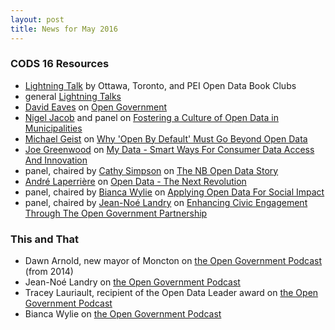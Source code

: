 ```yaml
---
layout: post
title: News for May 2016
---
```


### CODS 16 Resources

* [Lightning Talk](https://youtu.be/5DiBSloGRl0?t=3h15m37s) by Ottawa, Toronto, and PEI Open Data Book Clubs 
* general [Lightning Talks](https://youtu.be/5DiBSloGRl0?t=2h2427s)
* [David Eaves](https://twitter.com/daeaves) on [Open Government](https://youtu.be/5DiBSloGRl0?t=2m42s)
* [Nigel Jacob](https://twitter.com/nsjacob) and panel on [Fostering a Culture of Open Data in Municipalities](https://youtu.be/5DiBSloGRl0?t=36m54s)
* [Michael Geist](https://twitter.com/mgeist) on [Why 'Open By Default' Must Go Beyond Open Data](https://youtu.be/5DiBSloGRl0?t=4h12m10s)
* [Joe Greenwood](https://www.marsdd.com/bio/joe-greenwood/) on [My Data - Smart Ways For Consumer Data Access And Innovation](https://youtu.be/5DiBSloGRl0?t=1h59m50s)
* panel, chaired by [Cathy Simpson](https://twitter.com/cds40) on [The NB Open Data Story](https://youtu.be/5DiBSloGRl0?t=3h43m4s)
* [André Laperrière](https://www.linkedin.com/in/alaperriere) on [Open Data - The Next Revolution](https://youtu.be/5DiBSloGRl0?t=4h50m3s)
* panel, chaired by [Bianca Wylie](https://twitter.com/biancawylie) on [Applying Open Data For Social Impact](https://youtu.be/5DiBSloGRl0?t=5h24m47s)
* panel, chaired by [Jean-Noé Landry](https://www.linkedin.com/in/jeannoelandry) on [Enhancing Civic Engagement Through The Open Government Partnership](https://youtu.be/5DiBSloGRl0?t=6h26m) 
 
### This and That

* Dawn Arnold, new mayor of Moncton on [the Open Government Podcast](https://soundcloud.com/richard-pietro/dawn-arnold-big-thorny-complex) (from 2014)
* Jean-Noé Landry on [the Open Government Podcast](https://soundcloud.com/richard-pietro/ogtpod-jean-no-landry-hacking) 
* Tracey Lauriault, recipient of the Open Data Leader award on [the Open Government Podcast](https://soundcloud.com/richard-pietro/ogtpod-tracey-lauriault)
* Bianca Wylie on [the Open Government Podcast](https://soundcloud.com/richard-pietro/harming-ourselves-bianca-wylie)
